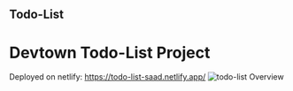 ## Todo-List
# Devtown Todo-List Project

Deployed on netlify: https://todo-list-saad.netlify.app/
![todo-list Overview](https://user-images.githubusercontent.com/118362583/220757083-e3446953-84c0-4ad8-8783-6f34f6223ff3.png)
